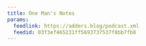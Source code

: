 ```yaml
---
title: One Man's Notes
params:
  feedlink: https://adders.blog/podcast.xml
  feedid: 03f3ef465231ff5693737537f8bb7fb8
---
```

